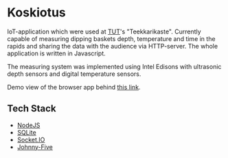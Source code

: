 # Koskiotus

IoT-application which were used at [TUT](http://www.tut.fi/en/home)'s "Teekkarikaste". Currently capable of measuring dipping baskets depth, temperature and time in the rapids and sharing the data with the audience via HTTP-server. The whole application is written in Javascript.

The measuring system was implemented using Intel Edisons with ultrasonic depth sensors and digital temperature sensors.

Demo view of the browser app behind [this link](http://majori.github.io/koskiotus/server/public/index.html).

## Tech Stack
* [NodeJS](https://nodejs.org/)
* [SQLite](https://www.sqlite.org/)
* [Socket.IO](http://socket.io/)
* [Johnny-Five](https://github.com/rwaldron/johnny-five)
